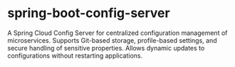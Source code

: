 # spring-boot-config-server
A Spring Cloud Config Server for centralized configuration management of microservices. Supports Git-based storage, profile-based settings, and secure handling of sensitive properties. Allows dynamic updates to configurations without restarting applications.
